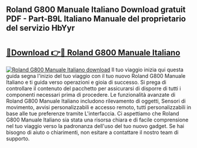 ## Roland G800 Manuale Italiano Download gratuit PDF - Part-B9L Italiano Manuale del proprietario del servizio HbYyr

# <h2><a href="http://dfd8qbu.blite.top/?on=Roland+G800+Manuale+Italiano">🔗Download 👉🔴 Roland G800 Manuale Italiano</a></h2>

[![Roland G800 Manuale Italiano download](https://i.imgur.com/lujVjoI.png)](http://dfd8qbu.blite.top/?on=Roland+G800+Manuale+Italiano)
Il tuo viaggio inizia qui questa guida segna l'inizio del tuo viaggio con il tuo nuovo Roland G800 Manuale Italiano e ti guida verso operazioni e gioia di successo. Si prega di controllare il contenuto del pacchetto per assicurarsi di disporre di tutti i componenti necessari prima di procedere. Le funzionalità avanzate di Roland G800 Manuale Italiano includono rilevamento di oggetti, Sensori di movimento, avvisi personalizzabili e accesso remoto, tutti personalizzabili in base alle tue preferenze tramite L'interfaccia. Ci aspettiamo che Roland G800 Manuale Italiano sia stata una risorsa chiara e di facile comprensione nel tuo viaggio verso la padronanza dell'uso del tuo nuovo gadget. Se hai bisogno di aiuto o chiarimenti, non esitare a contattare il nostro team di supporto.
